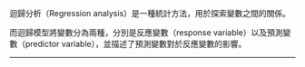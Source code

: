 迴歸分析（Regression analysis）是一種統計方法，用於探索變數之間的關係。

而迴歸模型將變數分為兩種，分別是反應變數（response variable）以及預測變數（predictor variable），並描述了預測變數對於反應變數的影響。


- - -